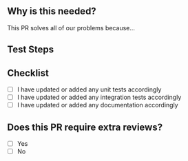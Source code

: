 ## Why is this needed?
<!-- This information should be captured in your commit messages, so any description here can be very brief -->
This PR solves all of our problems because...

<!--
By default, we rebase PRs and will ask for a clean well-organized commit history in the PR before rebasing.
If your PR is small enough and you prefer, uncomment the following section and fill it out to request a squashed PR.
-->
<!--
## Please Squash this PR with this commit message

```
summary: no more than 70 characters

A description of what the change being made is and why it is being
made, if the summary line is insufficient.  The blank line above is
required. This should be wrapped at 72 characters, but otherwise has
no particular length requirements.

If you need to write multiple paragraphs, feel free.

LP: #NNNNNNN (replace with the appropriate Launchpad bug reference if applicable)
Fixes: #NNNNNNN (replace with the appropriate github issue if applicable)
```
-->

## Test Steps
<!-- Please include any steps necessary to verify (and reproduce if
this is a bug fix) this change on a live deployed system,
including any necessary configuration files, user-data,
setup, and teardown. Scripts used may be attached directly to this PR. -->

<!-- Example:
```
env SHELL_BEFORE=1 ./tools/test-in-lxd.sh xenial
# Set up test scenario before upgrade
exit # new version gets installed after exit and lxc shell is re-started
sudo pro new-sub-command --new-flag
# Assert something
```
-->

## Checklist
<!-- Go over all the following points, and put an `x` in all the boxes
that apply. -->
 - [ ] I have updated or added any unit tests accordingly
 - [ ] I have updated or added any integration tests accordingly
 - [ ] I have updated or added any documentation accordingly

## Does this PR require extra reviews?
<!-- Should people outside of the team see and approve these changes before the
PR gets merged? If yes, make sure to tag them as reviewers. -->
 - [ ] Yes
 - [ ] No
